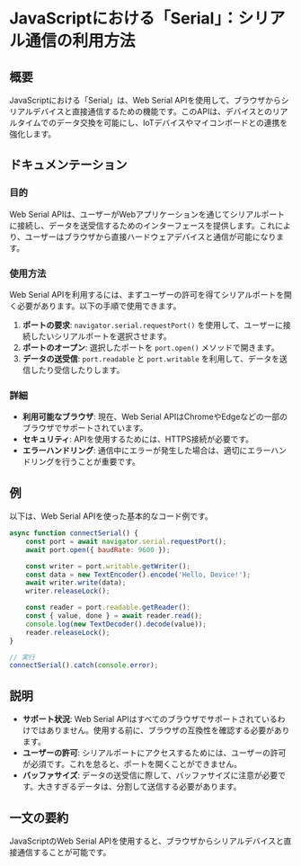<!--
Meta Description: # JavaScriptにおける「Serial」：シリアル通信の利用方法 ## 概要 JavaScriptにおける「Serial」は、Web Serial APIを使用して、ブラウザからシリアルデバイスと直接通信するための機能です。このAPIは、デバイスとのリアルタイムでのデータ交換を可能にし、Io...
Meta Keywords: serial, port, web, const, await
-->

# JavaScriptにおける「Serial」：シリアル通信の利用方法

## 概要
JavaScriptにおける「Serial」は、Web Serial APIを使用して、ブラウザからシリアルデバイスと直接通信するための機能です。このAPIは、デバイスとのリアルタイムでのデータ交換を可能にし、IoTデバイスやマイコンボードとの連携を強化します。

## ドキュメンテーション
### 目的
Web Serial APIは、ユーザーがWebアプリケーションを通じてシリアルポートに接続し、データを送受信するためのインターフェースを提供します。これにより、ユーザーはブラウザから直接ハードウェアデバイスと通信が可能になります。

### 使用方法
Web Serial APIを利用するには、まずユーザーの許可を得てシリアルポートを開く必要があります。以下の手順で使用できます。

1. **ポートの要求**: `navigator.serial.requestPort()` を使用して、ユーザーに接続したいシリアルポートを選択させます。
2. **ポートのオープン**: 選択したポートを `port.open()` メソッドで開きます。
3. **データの送受信**: `port.readable` と `port.writable` を利用して、データを送信したり受信したりします。

### 詳細
- **利用可能なブラウザ**: 現在、Web Serial APIはChromeやEdgeなどの一部のブラウザでサポートされています。
- **セキュリティ**: APIを使用するためには、HTTPS接続が必要です。
- **エラーハンドリング**: 通信中にエラーが発生した場合は、適切にエラーハンドリングを行うことが重要です。

## 例
以下は、Web Serial APIを使った基本的なコード例です。

```javascript
async function connectSerial() {
    const port = await navigator.serial.requestPort();
    await port.open({ baudRate: 9600 });

    const writer = port.writable.getWriter();
    const data = new TextEncoder().encode('Hello, Device!');
    await writer.write(data);
    writer.releaseLock();

    const reader = port.readable.getReader();
    const { value, done } = await reader.read();
    console.log(new TextDecoder().decode(value));
    reader.releaseLock();
}

// 実行
connectSerial().catch(console.error);
```

## 説明
- **サポート状況**: Web Serial APIはすべてのブラウザでサポートされているわけではありません。使用する前に、ブラウザの互換性を確認する必要があります。
- **ユーザーの許可**: シリアルポートにアクセスするためには、ユーザーの許可が必須です。これを怠ると、ポートを開くことができません。
- **バッファサイズ**: データの送受信に際して、バッファサイズに注意が必要です。大きすぎるデータは、分割して送信する必要があります。

## 一文の要約
JavaScriptのWeb Serial APIを使用すると、ブラウザからシリアルデバイスと直接通信することが可能です。
